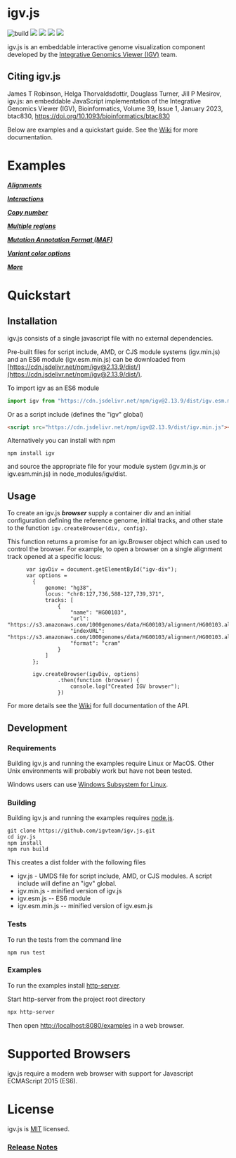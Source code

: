 # igv.js
![build](https://github.com/igvteam/igv.js/actions/workflows/ci_build.yml/badge.svg)
[![](https://img.shields.io/npm/dw/igv.svg)](https://www.npmjs.com/package/igv)
[![](https://img.shields.io/github/last-commit/igvteam/igv.js.svg)](https://github.com/igvteam/igv.js)
[![](https://img.shields.io/npm/l/igv.svg)](LICENSE)
[![](https://data.jsdelivr.com/v1/package/npm/igv/badge)](https://www.jsdelivr.com/package/npm/igv)

igv.js is an embeddable interactive genome visualization component developed by the 
 [Integrative Genomics Viewer (IGV)](https://igv.org) team. 

## Citing igv.js

James T Robinson, Helga Thorvaldsdottir, Douglass Turner, Jill P Mesirov, igv.js: an embeddable JavaScript 
implementation of the Integrative Genomics Viewer (IGV), Bioinformatics, Volume 39, Issue 1, January 2023, 
btac830, https://doi.org/10.1093/bioinformatics/btac830
 
Below are examples and a quickstart guide.  See the [Wiki](https://github.com/igvteam/igv.js/wiki) for more documentation.  

# Examples
 
***[Alignments](https://igv.org/web/release/2.13.9/examples/cram-vcf.html)***

***[Interactions](https://igv.org/web/release/2.13.9/examples/interact.html)***

***[Copy number](https://igv.org/web/release/2.13.9/examples/copyNumber.html)***

***[Multiple regions](https://igv.org/web/release/2.13.9/examples/multi-locus.html)***

***[Mutation Annotation Format (MAF)](https://igv.org/web/release/2.13.9/examples/maf-tcga.html)***

***[Variant color options](https://igv.org/web/release/2.13.9/examples/variant-colors.html)***

***[More](https://igv.org/web/release/2.13.9/examples/)***

 
# Quickstart

## Installation
igv.js consists of a single javascript file with no external dependencies.  

Pre-built files for script include, AMD, or CJS module systems (igv.min.js) and an ES6 module (igv.esm.min.js)
can be downloaded from [https://cdn.jsdelivr.net/npm/igv@2.13.9/dist/](https://cdn.jsdelivr.net/npm/igv@2.13.9/dist/). 

To import igv as an ES6 module

```javascript
import igv from "https://cdn.jsdelivr.net/npm/igv@2.13.9/dist/igv.esm.min.js"
``` 

Or as a script include (defines the "igv" global)

```html
<script src="https://cdn.jsdelivr.net/npm/igv@2.13.9/dist/igv.min.js"></script>
```   
 
Alternatively you can install with npm  
 
 ```npm install igv```

and source the appropriate file for your module system (igv.min.js or igv.esm.min.js)  in node_modules/igv/dist.


## Usage

To create an igv.js ***browser*** supply a container div 
and an initial configuration defining the reference genome, initial tracks, and other state to the 
function ```igv.createBrowser(div, config)```.  

This function returns a promise for an igv.Browser object which can used to control the browser.  For example, to open
a browser on a single alignment track opened at a specific locus:

```
      var igvDiv = document.getElementById("igv-div");
      var options =
        {
            genome: "hg38",
            locus: "chr8:127,736,588-127,739,371",
            tracks: [
                {
                    "name": "HG00103",
                    "url": "https://s3.amazonaws.com/1000genomes/data/HG00103/alignment/HG00103.alt_bwamem_GRCh38DH.20150718.GBR.low_coverage.cram",
                    "indexURL": "https://s3.amazonaws.com/1000genomes/data/HG00103/alignment/HG00103.alt_bwamem_GRCh38DH.20150718.GBR.low_coverage.cram.crai",
                    "format": "cram"
                }
            ]
        };

        igv.createBrowser(igvDiv, options)
                .then(function (browser) {
                    console.log("Created IGV browser");
                })
```

For more details see the [Wiki](https://github.com/igvteam/igv.js/wiki) for full documentation of the API.

## Development

### Requirements

Building igv.js and running the examples require Linux or MacOS.  Other Unix environments will probably
work but have not been tested.  

Windows users can use [Windows Subsystem for Linux](https://docs.microsoft.com/en-us/windows/wsl/install-win10).

### Building

Building igv.js and running the examples requires [node.js](https://nodejs.org/).


```  
git clone https://github.com/igvteam/igv.js.git
cd igv.js
npm install
npm run build
```

This creates a dist folder with the following files

* igv.js - UMDS file for script include, AMD, or CJS modules.  A script include will define an "igv" global.
* igv.min.js - minified version of igv.js
* igv.esm.js --  ES6 module 
* igv.esm.min.js --  minified version of igv.esm.js

### Tests

To run the tests from the command line

```
npm run test
```


### Examples

To run the examples install [http-server](https://www.npmjs.com/package/http-server).

Start  http-server from the project root directory

```bash
npx http-server 
```

Then open [http://localhost:8080/examples](http://localhost:8080/examples) in a web browser.


# Supported Browsers

igv.js require a modern web browser with support for Javascript ECMAScript 2015 (ES6). 

# License

igv.js is [MIT](/LICENSE) licensed.



### [Release Notes](https://github.com/igvteam/igv.js/releases)

 
